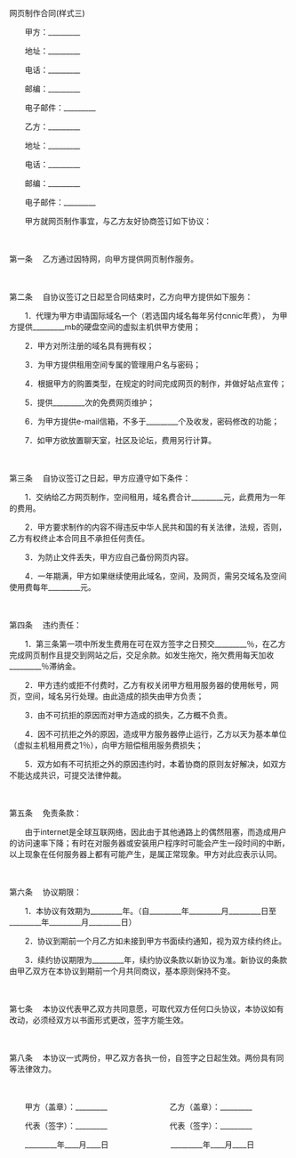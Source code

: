 



网页制作合同(样式三)



 

　　甲方：_________

　　地址：_________

　　电话：_________

　　邮编：_________

　　电子邮件：_________　　

　　乙方：_________

　　地址：_________

　　电话：_________

　　邮编：_________

　　电子邮件：_________　　

　　甲方就网页制作事宜，与乙方友好协商签订如下协议：

　　

第一条
　乙方通过因特网，向甲方提供网页制作服务。

　　

第二条
　自协议签订之日起至合同结束时，乙方向甲方提供如下服务：

　　1．代理为甲方申请国际域名一个（若选国内域名每年另付cnnic年费）， 为甲方提供_________mb的硬盘空间的虚拟主机供甲方使用；

　　2．甲方对所注册的域名具有拥有权；

　　3．为甲方提供租用空间专属的管理用户名与密码；

　　4．根据甲方的购置类型，在规定的时间完成网页的制作，并做好站点宣传；

　　5．提供_________次的免费网页维护；

　　6．为甲方提供e-mail信箱，不多于_________个及收发，密码修改的功能；

　　7．如甲方欲放置聊天室，社区及论坛，费用另行计算。

　　

第三条
　自协议签订之日起，甲方应遵守如下条件：

　　1．交纳给乙方网页制作，空间租用，域名费合计_________元，此费用为一年的费用。

　　2．甲方要求制作的内容不得违反中华人民共和国的有关法律，法规，否则，乙方有权终止本合同且不承担任何责任。

　　3．为防止文件丢失，甲方应自己备份网页内容。

　　4．一年期满，甲方如果继续使用此域名，空间，及网页，需另交域名及空间使用费每年_________元。

　　

第四条
　违约责任：

　　1．第三条第一项中所发生费用在可在双方签字之日预交_________％，在乙方完成网页制作且提交到网站之后，交足余款。如发生拖欠，拖欠费用每天加收_________％滞纳金。

　　2．甲方违约或拒不付费时，乙方有权关闭甲方租用服务器的使用帐号，网页，空间，域名另行处理。由此造成的损失由甲方负责；

　　3．由不可抗拒的原因而对甲方造成的损失，乙方概不负责。

　　4．因不可抗拒之外的原因，造成甲方服务器停止运行，乙方以天为基本单位（虚拟主机租用费之1％），向甲方赔偿租用服务费损失；

　　5．双方如有不可抗拒之外的原因违约时，本着协商的原则友好解决，如双方不能达成共识，可提交法律仲裁。

　　

第五条
　免责条款：

　　由于internet是全球互联网络，因此由于其他通路上的偶然阻塞，而造成用户的访问速率下降；有时在对服务器或安装用户程序时可能会产生一段时间的中断，以上现象在任何服务器上都有可能产生，是属正常现象。甲方对此应表示认同。

　　

第六条
　协议期限：

　　1．本协议有效期为_________年。（自_________年_________月_________日至_________年_________月_________日）

　　2．协议到期前一个月乙方如未接到甲方书面续约通知，视为双方续约终止。

　　3．续约协议期限为_________年，续约协议条款以新协议为准。新协议的条款由甲乙双方在本协议到期前一个月共同商议，基本原则保持不变。

　　

第七条
　本协议代表甲乙双方共同意愿，可取代双方任何口头协议，本协议如有改动，必须经双方以书面形式更改，签字方能生效。

　　

第八条
　本协议一式两份，甲乙双方各执一份，自签字之日起生效。两份具有同等法律效力。　

　　　

　　甲方（盖章）：_________　　　　　　　　乙方（盖章）：_________　　

　　代表（签字）：_________　　　　　　　　代表（签字）：_________　　

　　_________年____月____日　　　　　　　　_________年____月____日